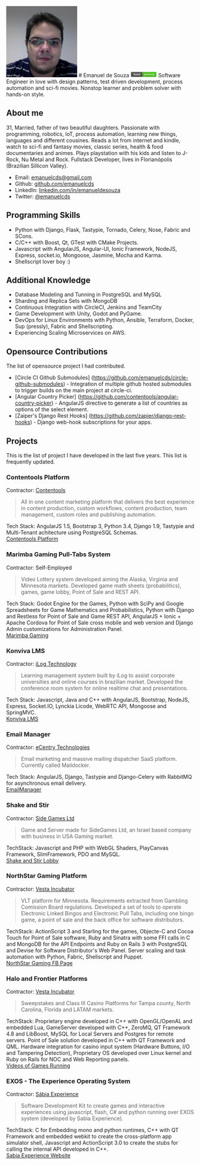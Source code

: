 <img src="avatar.jpg" width="190" height="190">
# Emanuel de Souza <img src="build_passing.png" width="70" height="15">
Software Engineer in love with design patterns, test driven development, process automation and sci-fi movies. Nonstop learner and problem solver with hands-on style.

## About me
31, Married, father of two beautiful daughters. Passionate with programming, robotics, IoT, process automation, learning new things, languages and different cousines. Reads a lot from internet and kindle, watch to sci-fi and fantasy movies, classic series, health & food documentaries and animes. Plays playstation with his kids and listen to J-Rock, Nu Metal and Rock.
Fullstack Developer, lives in Florianópolis (Brazilian Sillicon Valley).

* Email: [emanuelcds@gmail.com](mailto:emanuelcds@gmail.com)
* Github: [github.com/emanuelcds](http://github.com/emanuelcds)
* LinkedIn: [linkedin.com/in/emanueldesouza](https://www.linkedin.com/in/emanueldesouza)
* Twitter: [@emanuelcds](http://twitter.com/emanuelcds)

## Programming Skills
* Python with Django, Flask, Tastypie, Tornado, Celery, Nose, Fabric and SCons.  
* C/C++ with Boost, Qt, GTest with CMake Projects.
* Javascript with AngularJS, Angular-UI, Ionic Framework, NodeJS, Express, socket.io, Mongoose, Jasmine, Mocha and Karma.  
* Shellscript lover boy :)

## Additional Knowledge
* Database Modeling and Tunning in PostgreSQL and MySQL
* Sharding and Replica Sets with MongoDB
* Continuous Integration with CircleCI, Jenkins and TeamCity
* Game Development with Unity, Godot and PyGame.
* DevOps for Linux Environments with Python, Ansible, Terraform, Docker, Sup (pressly), Fabric and Shellscripting.
* Experiencing Scaling Microservices on AWS.

## Opensource Contributions
The list of opensource project I had contributed.
- [Circle CI Github Submodules] (https://github.com/emanuelcds/circle-github-submodules) - Integration of multiple github hosted submodules to trigger builds on the main project at circle-ci.  
- [Angular Country Picker] (https://github.com/contentools/angular-country-picker) - AngularJS directive to generate a list of countries as options of the select element.  
- [Zaiper's Django Rest Hooks] (https://github.com/zapier/django-rest-hooks) - Django web-hook subscriptions for your apps.

## Projects
This is the list of project I have developed in the last five years. This list is frequently updated.

### Contentools Platform
Contractor: [Contentools](http://contentools.com)  
> All in one content marketing platform that delivers the best experience in content production, custom workflows, content production, team management, custom roles
> and publishing automation.  

Tech Stack: AngularJS 1.5, Bootstrap 3, Python 3.4, Django 1.9, Tastypie and Multi-Tenant achitecture using PostgreSQL Schemas.  
[Contentools Platform](https://go.contentools.com/signup)

### Marimba Gaming Pull-Tabs System
Contractor: Self-Employed  
> Video Lottery system developed aiming the Alaska, Virginia and Minnesota markets. Developed game math sheets (probabilitics), games, game lobby, Point of Sale and REST API.  

Tech Stack: Godot Engine for the Games, Python with SciPy and Google Spreadsheets for Game Mathematics and Probabilistics, Python with Django and Restless for Point of Sale and Game REST API,
AngularJS + Ionic + Apache Cordova for Point of Sale cross mobile and web version and Django Admin customizations for Administration Panel.  
[Marimba Gaming](http://marimbagaming.com)  

### Konviva LMS
Contractor: [iLog Technology](http://ilog.com.br)  
> Learning management system built by iLog to assist corporate universities and online courses in brazilian market. Developed the conference room system for online realtime chat and presentations.  

Tech Stack: Javascript, Java and C++ with AngularJS, Bootstrap, NodeJS, Express, Socket.IO, Lynckia Licode, WebRTC API, Mongoose and SpringMVC.  
[Konviva LMS](http://konviva.com.br)

### Email Manager
Contractor: [eCentry Technologies](http://ecentry.com.br)  
> Email marketing and massive mailing dispatcher SaaS platform. Currently called Maildocker.

Tech Stack: AngularJS, Django, Tastypie and Django-Celery with RabbitMQ for asynchronous email delivery.  
[EmailManager](http://emailmanager.com)

### Shake and Stir
Contractor: [Side Games Ltd](http://sidegamesltd.com)  
> Game and Server made for SideGames Ltd, an Israel based company with business in USA Gaming market.  

TechStack: Javascript and PHP with WebGL Shaders, PlayCanvas Framework, SlimFramework, PDO and MySQL.  
[Shake and Stir Lobby](http://www.sidegamesltd.com/games/lobby.php)  


### NorthStar Gaming Platform
Contractor: [Vesta Incubator](https://vestaincubator.com)  
> VLT platform for Minnesota. Requirements extracted from Gambling Comission Board regulations.
> Developed a set of tools to operate Electronic Linked Bingos and Electronic Pull Tabs, including 
> one bingo game, a point of sale and the back office for software distributors.  

TechStack: ActionScript 3 and Starling for the games, Objecte-C and Cocoa Touch for Point of Sale software, Ruby and Sinatra with some FFI calls in C and MongoDB for the API Endpoints and 
Ruby on Rails 3 with PostgreSQL and Devise for Software Distributor's Web Panel. Server scaling and task automation with Python, Fabric, Shellscript and Puppet.  
[NorthStar Gaming FB Page](https://www.facebook.com/nstargaming/)  


### Halo and Frontier Platforms
Contractor: [Vesta Incubator](http://vestaincubator.com)  
> Sweepstakes and Class III Casino Platforms for Tampa county, North Carolina, Florida and LATAM markets.

TechStack: Proprietary engine developed in C++ with OpenGL/OpenAL and embedded Lua, GameServer
developed with C++, ZeroMQ, QT Framework 4.8 and LibBoost, MySQL for Local Servers and Postgres for
remote servers. Point of Sale solution developed in C++ with QT Framework and QML. Hardware integration
for casino input system (Hardware Buttons, I/O and Tampering Detection), Proprietary OS developed
over Linux kernel and Ruby on Rails for NOC and Web Reporting panels.  
[Videos of Games Running](https://www.youtube.com/user/VestaIncubator2013)  


### EXOS - The Experience Operating System
Contractor: [Sábia Experience](http://sabiax.com.br)  
> Software Development Kit to create games and interactive experiences using javascript, flash, C# and
python running over EXOS system (developed by Sabia Experience).  

TechStack: C for Embedding mono and python runtimes, C++ with QT Framework and embedded webkit to
create the cross-platform app simulator shell, Javascript and ActionScript 3.0 to create the stubs
for calling the internal API developed in C++.  
[Sabia Experience Website](https://sabiax.com.br)  

